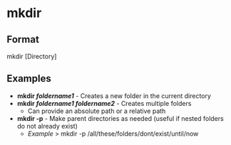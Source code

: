 # mkdir

## Format

mkdir [Directory]

## Examples 

- **mkdir *foldername1*** - Creates a new folder in the current directory
- **mkdir *foldername1 foldername2*** - Creates multiple folders
	- Can provide an absolute path or a relative path
- **mkdir -p** - Make parent directories as needed (useful if nested folders do not already exist)
	- *Example* > mkdir -p /all/these/folders/dont/exist/until/now